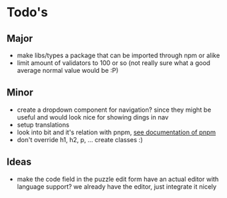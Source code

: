 # Todo's

## Major

- make libs/types a package that can be imported through npm or alike
- limit amount of validators to 100 or so (not really sure what a good average normal value would be :P)

## Minor

- create a dropdown component for navigation? since they might be useful and would look nice for showing dings in nav
- setup translations
- look into bit and it's relation with pnpm, [see documentation of pnpm](https://pnpm.io/workspaces)
- don't override h1, h2, p, ... create classes :)

## Ideas

- make the code field in the puzzle edit form have an actual editor with language support? we already have the editor, just integrate it nicely
